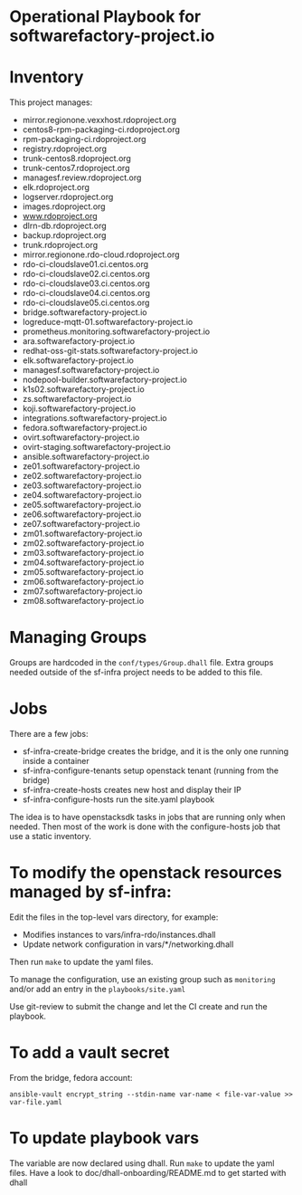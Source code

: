 Operational Playbook for softwarefactory-project.io
===================================================

# Inventory

This project manages:

* mirror.regionone.vexxhost.rdoproject.org
* centos8-rpm-packaging-ci.rdoproject.org
* rpm-packaging-ci.rdoproject.org
* registry.rdoproject.org
* trunk-centos8.rdoproject.org
* trunk-centos7.rdoproject.org
* managesf.review.rdoproject.org
* elk.rdoproject.org
* logserver.rdoproject.org
* images.rdoproject.org
* www.rdoproject.org
* dlrn-db.rdoproject.org
* backup.rdoproject.org
* trunk.rdoproject.org
* mirror.regionone.rdo-cloud.rdoproject.org
* rdo-ci-cloudslave01.ci.centos.org
* rdo-ci-cloudslave02.ci.centos.org
* rdo-ci-cloudslave03.ci.centos.org
* rdo-ci-cloudslave04.ci.centos.org
* rdo-ci-cloudslave05.ci.centos.org
* bridge.softwarefactory-project.io
* logreduce-mqtt-01.softwarefactory-project.io
* prometheus.monitoring.softwarefactory-project.io
* ara.softwarefactory-project.io
* redhat-oss-git-stats.softwarefactory-project.io
* elk.softwarefactory-project.io
* managesf.softwarefactory-project.io
* nodepool-builder.softwarefactory-project.io
* k1s02.softwarefactory-project.io
* zs.softwarefactory-project.io
* koji.softwarefactory-project.io
* integrations.softwarefactory-project.io
* fedora.softwarefactory-project.io
* ovirt.softwarefactory-project.io
* ovirt-staging.softwarefactory-project.io
* ansible.softwarefactory-project.io
* ze01.softwarefactory-project.io
* ze02.softwarefactory-project.io
* ze03.softwarefactory-project.io
* ze04.softwarefactory-project.io
* ze05.softwarefactory-project.io
* ze06.softwarefactory-project.io
* ze07.softwarefactory-project.io
* zm01.softwarefactory-project.io
* zm02.softwarefactory-project.io
* zm03.softwarefactory-project.io
* zm04.softwarefactory-project.io
* zm05.softwarefactory-project.io
* zm06.softwarefactory-project.io
* zm07.softwarefactory-project.io
* zm08.softwarefactory-project.io

# Managing Groups

Groups are hardcoded in the `conf/types/Group.dhall` file. Extra groups
needed outside of the sf-infra project needs to be added to this file.

# Jobs

There are a few jobs:

* sf-infra-create-bridge creates the bridge, and it is the only one running inside a container
* sf-infra-configure-tenants setup openstack tenant (running from the bridge)
* sf-infra-create-hosts creates new host and display their IP
* sf-infra-configure-hosts run the site.yaml playbook

The idea is to have openstacksdk tasks in jobs that are running only when needed.
Then most of the work is done with the configure-hosts job that use a static inventory.

# To modify the openstack resources managed by sf-infra:

Edit the files in the top-level vars directory, for example:

* Modifies instances to vars/infra-rdo/instances.dhall
* Update network configuration in vars/*/networking.dhall

Then run `make` to update the yaml files.

To manage the configuration, use an existing group such as `monitoring` and/or add an entry in the `playbooks/site.yaml`

Use git-review to submit the change and let the CI create and run the playbook.

# To add a vault secret

From the bridge, fedora account:
```
ansible-vault encrypt_string --stdin-name var-name < file-var-value >> var-file.yaml
```

# To update playbook vars

The variable are now declared using dhall. Run `make` to update the yaml files.
Have a look to doc/dhall-onboarding/README.md to get started with dhall
